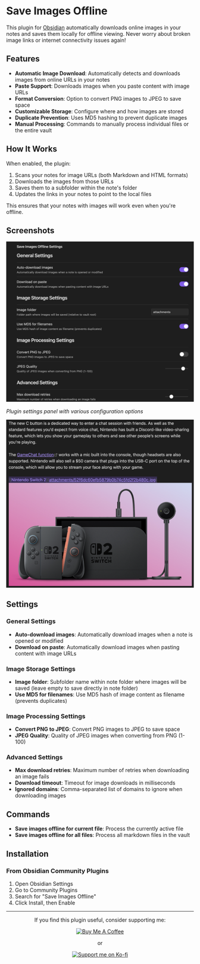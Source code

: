 # Save Images Offline

This plugin for [Obsidian](https://obsidian.md) automatically downloads online images in your notes and saves them locally for offline viewing. Never worry about broken image links or internet connectivity issues again!

## Features

- **Automatic Image Download**: Automatically detects and downloads images from online URLs in your notes
- **Paste Support**: Downloads images when you paste content with image URLs
- **Format Conversion**: Option to convert PNG images to JPEG to save space
- **Customizable Storage**: Configure where and how images are stored
- **Duplicate Prevention**: Uses MD5 hashing to prevent duplicate images
- **Manual Processing**: Commands to manually process individual files or the entire vault

## How It Works

When enabled, the plugin:

1. Scans your notes for image URLs (both Markdown and HTML formats)
2. Downloads the images from those URLs
3. Saves them to a subfolder within the note's folder
4. Updates the links in your notes to point to the local files

This ensures that your notes with images will work even when you're offline.

## Screenshots

![Plugin Settings](https://raw.githubusercontent.com/nykkolin/obsidian-save-images-offline/main/screenshots/settings.png)

*Plugin settings panel with various configuration options*

![Offline Images](https://raw.githubusercontent.com/nykkolin/obsidian-save-images-offline/main/screenshots/offline-images.png)


## Settings

### General Settings

- **Auto-download images**: Automatically download images when a note is opened or modified
- **Download on paste**: Automatically download images when pasting content with image URLs

### Image Storage Settings

- **Image folder**: Subfolder name within note folder where images will be saved (leave empty to save directly in note folder)
- **Use MD5 for filenames**: Use MD5 hash of image content as filename (prevents duplicates)

### Image Processing Settings

- **Convert PNG to JPEG**: Convert PNG images to JPEG to save space
- **JPEG Quality**: Quality of JPEG images when converting from PNG (1-100)

### Advanced Settings

- **Max download retries**: Maximum number of retries when downloading an image fails
- **Download timeout**: Timeout for image downloads in milliseconds
- **Ignored domains**: Comma-separated list of domains to ignore when downloading images

## Commands

- **Save images offline for current file**: Process the currently active file
- **Save images offline for all files**: Process all markdown files in the vault


## Installation

### From Obsidian Community Plugins

1. Open Obsidian Settings
2. Go to Community Plugins
3. Search for "Save Images Offline"
4. Click Install, then Enable



---

<div align="center">
  <p>If you find this plugin useful, consider supporting me:</p>
  <a href="https://www.buymeacoffee.com/xmasterdev" target="_blank">
    <img src="https://cdn.buymeacoffee.com/buttons/v2/default-yellow.png" alt="Buy Me A Coffee" style="height: 60px !important;width: 217px !important;">
  </a>
  <p>or</p>
  <a href="https://ko-fi.com/nykkolin" target="_blank">
    <img src="https://img.shields.io/badge/Support%20me%20on-Ko--fi-blue?style=for-the-badge&logo=ko-fi" alt="Support me on Ko-fi">
  </a>
</div>
